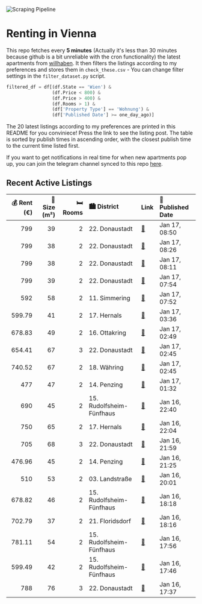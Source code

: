 ![Scraping Pipeline](https://github.com/AthomsG/renting-in-vienna/actions/workflows/run_pipeline.yml/badge.svg)


# Renting in Vienna

This repo fetches every **5 minutes** (Actually it's less than 30 minutes because github is a bit unreliable with the cron functionality) the latest apartments from [willhaben](https://www.willhaben.at/).
It then filters the listings according to my preferences and stores them in `check_these.csv` - You can change filter settings in the `filter_dataset.py` script.

```python
filtered_df = df[(df.State == 'Wien') & 
                 (df.Price < 800) &
                 (df.Price > 400) &
                 (df.Rooms > 1) &
                 (df['Property Type'] == 'Wohnung') &
                 (df['Published Date'] >= one_day_ago)]
```

The 20 latest listings according to my preferences are printed in this README for you conviniece! Press the link to see the listing post.
The table is sorted by publish times in ascending order, with the closest publish time to the current time listed first.

If you want to get notifications in real time for when new apartments pop up, you can join the telegram channel synced to this repo [here](https://t.me/+1HPAYOf5BSsyNTlk).

## Recent Active Listings

|   💰 Rent (€) |   📏 Size (m²) |   🛏️ Rooms | 🏙️ District              | Link                                                                                                                                                                                                       | 📅 Published Date   |
|-------------:|--------------:|-----------:|:-------------------------|:-----------------------------------------------------------------------------------------------------------------------------------------------------------------------------------------------------------|:-------------------|
|       799    |            39 |          2 | 22. Donaustadt           | [🔗](https://www.willhaben.at/iad/immobilien/d/mietwohnungen/wien/wien-1220-donaustadt/1-monat-mietfrei:-erstbezug-im-gr%C3%BCnen-nahe-der-u2---zwischen-badeteich-hirschstetten-und-seestadt-943234822/)   | Jan 17, 08:50      |
|       799    |            38 |          2 | 22. Donaustadt           | [🔗](https://www.willhaben.at/iad/immobilien/d/mietwohnungen/wien/wien-1220-donaustadt/1-monat-mietfrei:-erstbezug-im-gr%C3%BCnen-nahe-der-u2---zwischen-badeteich-hirschstetten-und-seestadt-1322667550/)  | Jan 17, 08:26      |
|       799    |            38 |          2 | 22. Donaustadt           | [🔗](https://www.willhaben.at/iad/immobilien/d/mietwohnungen/wien/wien-1220-donaustadt/1-monat-mietfrei:-erstbezug-im-gr%C3%BCnen-nahe-der-u2---zwischen-badeteich-hirschstetten-und-seestadt-1889003533/)  | Jan 17, 08:11      |
|       799    |            39 |          2 | 22. Donaustadt           | [🔗](https://www.willhaben.at/iad/immobilien/d/mietwohnungen/wien/wien-1220-donaustadt/1-monat-mietfrei:-erstbezug-im-gr%C3%BCnen-nahe-der-u2---zwischen-badeteich-hirschstetten-und-seestadt-1704280680/)  | Jan 17, 07:54      |
|       592    |            58 |          2 | 11. Simmering            | [🔗](https://www.willhaben.at/iad/immobilien/d/mietwohnungen/wien/wien-1110-simmering/gemeindewohnung-2-zimmer-853299107/)                                                                                  | Jan 17, 07:52      |
|       599.79 |            41 |          2 | 17. Hernals              | [🔗](https://www.willhaben.at/iad/immobilien/d/mietwohnungen/wien/wien-1170-hernals/h%C3%BCbsche-15-zimmer-wohnung-am-clemens-hofbauer-platz-2116656105/)                                                   | Jan 17, 03:36      |
|       678.83 |            49 |          2 | 16. Ottakring            | [🔗](https://www.willhaben.at/iad/immobilien/d/mietwohnungen/wien/wien-1160-ottakring/gem%C3%BCtliche-2-zimmer-wohnung-im-3.-og-2009648704/)                                                                | Jan 17, 02:49      |
|       654.41 |            67 |          3 | 22. Donaustadt           | [🔗](https://www.willhaben.at/iad/immobilien/d/mietwohnungen/wien/wien-1220-donaustadt/ger%C3%A4umige-3-zimmer--wohnung-1408256706/)                                                                        | Jan 17, 02:45      |
|       740.52 |            67 |          2 | 18. Währing              | [🔗](https://www.willhaben.at/iad/immobilien/d/mietwohnungen/wien/wien-1180-w%C3%A4hring/g%C3%BCnstige-2-zimmer-wohnung-791468757/)                                                                         | Jan 17, 02:45      |
|       477    |            47 |          2 | 14. Penzing              | [🔗](https://www.willhaben.at/iad/immobilien/d/mietwohnungen/wien/wien-1140-penzing/gemeindewohnung-direktvergabe-mit-wohnticket-wundersch%C3%B6ne-2-zimmerwohnung-47m%C2%B2-teilm%C3%B6bliert-974733698/)  | Jan 17, 01:32      |
|       690    |            45 |          2 | 15. Rudolfsheim-Fünfhaus | [🔗](https://www.willhaben.at/iad/immobilien/d/mietwohnungen/wien/wien-1150-rudolfsheim-f%C3%BCnfhaus/2-zimmer-%C3%A4ussere-mariahilferstrasse-873511811/)                                                  | Jan 16, 22:40      |
|       750    |            65 |          2 | 17. Hernals              | [🔗](https://www.willhaben.at/iad/immobilien/d/mietwohnungen/wien/wien-1170-hernals/charmante-wohnung-provisionsfrei-teilm%C3%B6bliert-im-2.-stock-mit-lift-2142413918/)                                    | Jan 16, 22:04      |
|       705    |            68 |          3 | 22. Donaustadt           | [🔗](https://www.willhaben.at/iad/immobilien/d/mietwohnungen/wien/wien-1220-donaustadt/3-zimmer-gemeindewohnung-1459925097/)                                                                                | Jan 16, 21:59      |
|       476.96 |            45 |          2 | 14. Penzing              | [🔗](https://www.willhaben.at/iad/immobilien/d/mietwohnungen/wien/wien-1140-penzing/direktvergabe---wiener-wohnen---top-zwei-zimmerwohnung---abl%C3%B6se-nur-5.000-1418460446/)                             | Jan 16, 21:25      |
|       510    |            53 |          2 | 03. Landstraße           | [🔗](https://www.willhaben.at/iad/immobilien/d/mietwohnungen/wien/wien-1030-landstra%C3%9Fe/gemeindewohnung-direktvergabe-mit-vormerkschein-bis-31.12.24-1392201760/)                                       | Jan 16, 20:01      |
|       678.82 |            46 |          2 | 15. Rudolfsheim-Fünfhaus | [🔗](https://www.willhaben.at/iad/immobilien/d/mietwohnungen/wien/wien-1150-rudolfsheim-f%C3%BCnfhaus/provisionsfrei:-unbefristeter-46m%C2%B2-erstbezug-mit-2-zimmern-n%C3%A4he-u3---1150-wien-2109398610/) | Jan 16, 18:18      |
|       702.79 |            37 |          2 | 21. Floridsdorf          | [🔗](https://www.willhaben.at/iad/immobilien/d/mietwohnungen/wien/wien-1210-floridsdorf/2-zimmer-wohnung-mit-loggia-876342521/)                                                                             | Jan 16, 18:16      |
|       781.11 |            54 |          2 | 15. Rudolfsheim-Fünfhaus | [🔗](https://www.willhaben.at/iad/immobilien/d/mietwohnungen/wien/wien-1150-rudolfsheim-f%C3%BCnfhaus/provisionsfrei:-unbefristeter-54m%C2%B2-erstbezug-mit-2-zimmern-n%C3%A4he-u3---1150-wien-1070893778/) | Jan 16, 17:56      |
|       599.49 |            42 |          2 | 15. Rudolfsheim-Fünfhaus | [🔗](https://www.willhaben.at/iad/immobilien/d/mietwohnungen/wien/wien-1150-rudolfsheim-f%C3%BCnfhaus/provisionsfrei:-unbefristeter-42m%C2%B2-erstbezug-mit-2-zimmern-n%C3%A4he-u3---1150-wien-2092868917/) | Jan 16, 17:46      |
|       788    |            76 |          3 | 22. Donaustadt           | [🔗](https://www.willhaben.at/iad/immobilien/d/mietwohnungen/wien/wien-1220-donaustadt/3-zimmer-gemeindewohnung-inkl.-loggia-900716342/)                                                                    | Jan 16, 17:37      |
